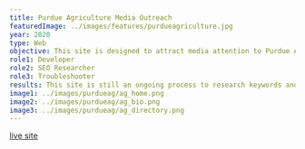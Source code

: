 ```yaml
---
title: Purdue Agriculture Media Outreach
featuredImage: ../images/features/purdueagriculture.jpg
year: 2020
type: Web
objective: This site is designed to attract media attention to Purdue Agriculture experts. I was tasked to develop the site as a web intern for Purdue Agriculture. To carry out this site redesign, changes were made to align with new branding changed throughout Purdue University. The core components of the development were to create an easy-to-edit site that focuses on search engine keywords.
role1: Developer
role2: SEO Researcher
role3: Troubleshooter
results: This site is still an ongoing process to research keywords and update. However, the development was completed in a three-month period utilizing WordPress, Beaver Builder, and Advanced Custom Fields.
image1: ../images/purdueag/ag_home.png
image2: ../images/purdueag/ag_bio.png
image3: ../images/purdueag/ag_directory.png
---
```


<a href="https://ag.purdue.edu/mediaoutreach/" style="color: #212529;">live site</a>